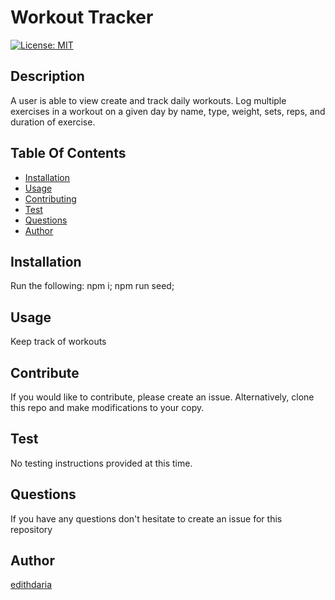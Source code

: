 
  
# Workout Tracker

[![License: MIT](https://img.shields.io/badge/License-MIT-yellow.svg)](https://opensource.org/licenses/MIT)

## Description
A user is able to view create and track daily workouts. Log multiple exercises in a workout on a given day by name, type, weight, sets, reps, and duration of exercise.

## Table Of Contents
* [Installation](#Installation)
* [Usage](#Usage)
* [Contributing](#Contributing)
* [Test](#Test)
* [Questions](#Questions)
* [Author](#Author)


## Installation
Run the following: npm i; npm run seed;

## Usage
Keep track of workouts

## Contribute
If you would like to contribute, please create an issue. Alternatively, clone this repo and make modifications to your copy.

## Test
No testing instructions provided at this time.

## Questions

If you have any questions don't hesitate to create an issue for this repository 

## Author
[edithdaria](https://github.com/edithdaria)


